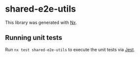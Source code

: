 # shared-e2e-utils

This library was generated with [Nx](https://nx.dev).

## Running unit tests

Run `nx test shared-e2e-utils` to execute the unit tests via [Jest](https://jestjs.io).
